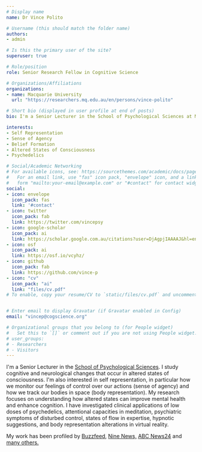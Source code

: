 ```yaml
---
# Display name
name: Dr Vince Polito

# Username (this should match the folder name)
authors:
- admin

# Is this the primary user of the site?
superuser: true

# Role/position
role: Senior Research Fellow in Cognitive Science

# Organizations/Affiliations
organizations:
- name: Macquarie University
  url: "https://researchers.mq.edu.au/en/persons/vince-polito"

# Short bio (displayed in user profile at end of posts)
bio: I'm a Senior Lecturer in the School of Psychological Sciences at Macquarie University.

interests:
- Self Representation
- Sense of Agency
- Belief Formation
- Altered States of Consciousness
- Psychedelics

# Social/Academic Networking
# For available icons, see: https://sourcethemes.com/academic/docs/page-builder/#icons
#   For an email link, use "fas" icon pack, "envelope" icon, and a link in the
#   form "mailto:your-email@example.com" or "#contact" for contact widget.
social:
- icon: envelope
  icon_pack: fas
  link: '#contact'
- icon: twitter
  icon_pack: fab
  link: https://twitter.com/vincepsy
- icon: google-scholar
  icon_pack: ai
  link: https://scholar.google.com.au/citations?user=DjAgpjIAAAAJ&hl=en
- icon: osf
  icon_pack: ai
  link: https://osf.io/vcyhz/
- icon: github
  icon_pack: fab
  link: https://github.com/vince-p
- icon: "cv"
  icon_pack: "ai"
  link: "files/cv.pdf"
# To enable, copy your resume/CV to `static/files/cv.pdf` and uncomment the lines below.


# Enter email to display Gravatar (if Gravatar enabled in Config)
email: "vincep@cogscience.org"

# Organizational groups that you belong to (for People widget)
#   Set this to `[]` or comment out if you are not using People widget.
# user_groups:
# - Researchers
# - Visitors
---
```


I'm a Senior Lecturer in the [School of Psychological Sciences](https://www.mq.edu.au/about/about-the-university/our-faculties/medicine-and-health-sciences/departments-and-centres/department-of-psychology). I study cognitive and neurological changes that occur in altered states of consciousness. I'm also interested in self representation, in particular how we monitor our feelings of control over our actions (sense of agency) and how we track our bodies in space (body representation). My research focuses on understanding how altered states can improve mental health and enhance cognition. I have investigated clinical applications of low doses of psychedelics, attentional capacities in meditation, psychiatric symptoms of disturbed control, states of flow in expertise, hypnotic suggestions, and body representation alterations in virtual reality. 

My work has been profiled by [Buzzfeed,](https://www.buzzfeed.com/elfyscott/were-starting-to-learn-some-incredible-things-about-hypnosis) [Nine News,](https://www.9news.com.au/national/macquarie-university-trial-depression-psilocybin-active-ingredient-magic-mushrooms-antidepressant/dea89499-8327-4f44-8eea-5b692aeadc7e
) [ABC News24](https://www.youtube.com/watch?v=J0OhYzOo47k&feature=youtu.be) and [many others.](#media)
